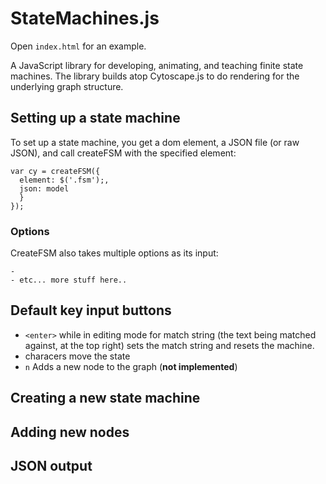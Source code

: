 # StateMachines.js

Open `index.html` for an example.

A JavaScript library for developing, animating, and teaching finite
state machines.  The library builds atop Cytoscape.js to do rendering
for the underlying graph structure.

## Setting up a state machine

To set up a state machine, you get a dom element, a JSON file (or raw
JSON), and call createFSM with the specified element:

    var cy = createFSM({
      element: $('.fsm');,
      json: model
      }
    });

### Options

CreateFSM also takes multiple options as its input:

    - 
    - etc... more stuff here..

## Default key input buttons

  - `<enter>` while in editing mode for match string (the text being
    matched against, at the top right) sets the match string and
    resets the machine.
  - characers move the state
  - `n` Adds a new node to the graph (**not implemented**)

## Creating a new state machine

## Adding new nodes
 
## JSON output


